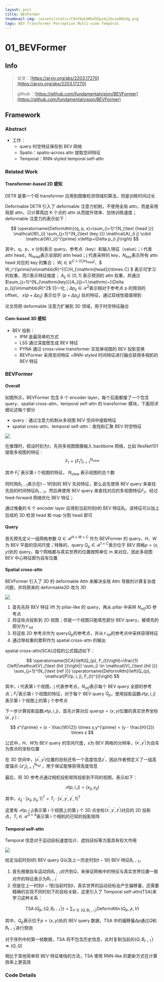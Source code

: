 ```yaml
---
layout: post
title: BEVFormer
thumbnail-img: /assets/static/C9nYbwLbMoX5Epx4j2Gcxw00nOg.png
tags: BEV Transformer Perception Multi-view Temporal
---
```


# 01_BEVFormer

## Info

> 论文：[https://arxiv.org/abs/2203.17270](https://arxiv.org/abs/2203.17270)
>
> github：[https://github.com/fundamentalvision/BEVFormer](https://github.com/fundamentalvision/BEVFormer)

## Framework

### Abstract

- 工作：
  - query 时空特征保存到 BEV 网格
  - Spatio：spatio-across attn 提取空间特征
  - Temporal：RNN-styled temporal self-attn

### Related Work

#### Transformer-based 2D 感知

DETR 是第一个将 transformer 应用到图像检测领域的算法，但是训练时间过长

Deformable DETR 引入了 deformable 注意力机制，不使用全局 attn，而是采用局部 attn，只计算周边 K 个点的 attn 从而提升效率、加快训练速度；deformable 注意力的表示如下：

$$
\operatorname{DeformAttn}(q, p, x)=\sum_{i=1}^{N_{\text {head }}} \mathcal{W}_{i} \sum_{j=1}^{N_{\text {key }}} \mathcal{A}_{i j} \cdot \mathcal{W}_{i}^{\prime} x\left(p+\Delta p_{i j}\right)
$$

其中，q，p，x 分别表示 query，参考点（key）和输入特征（value）；i 代表 attn head，$N_{head}$表示全部的 attn head；j 代表采样的 key，$N_{key}$表示所有 attn head 对应的 key 的集合； $W_i{\in}\mathbb{R}^{C\times(C/H_{\mathrm{head}})}$、$ W_i^{\prime}\in\mathbb{R}^{(C/H_{\mathrm{head}})\times C} $ 表示可学习的权重，而$C$表示特征维度； $A_{i j} \in [0,1]$ 表示预测的 attn 权重，并通过 $\sum_{j=1}^{N_{\mathrm{key}}}A_{ij}=1.\mathrm{~}\Delta p_{ij}\in\mathbb{R}^2$ 归一化；$\Delta p_{i j} \in \mathcal{R}^2$表示相对于参考点 p 的预测的 offset， $x(p+\Delta p_{i j})$ 表示位于 $(p+\Delta p_{i j})$ 处的特征，通过双线性插值得到

论文将把 deformable 注意力扩展到 3D 领域，用于时空特征融合

#### Cam-based 3D 感知

- BEV 投影：
  - IPM 是最简单的方式
  - LSS 通过深度图生成 BEV 特征
  - PYNA 通过 cross-view transformer 实现单视图的 BEV 投影变换
  - BEVFormer 采用空间特征 +RNN-styled 时间特征进行融合获得多相机的 BEV 特征

### BEVFormer

#### Overall

如图所示，BEVFormer 包含 6 个 encoder layer，每个后面都接了一个包含 query、spatial cross-attn、temporal self-attn 的 transformer 模块，下面将详细论述每个部分

- query：通过注意力机制从多视图 BEV 空间中提取特征
- spatial cross-attn、temporal self-attn：查找和汇聚 BEV 时空特征

![](../assets/static/C9nYbwLbMoX5Epx4j2Gcxw00nOg.png)

在推理时，假设时刻为$t$，先将多视图图像输入 backbone 网络，比如 ResNet101 提取多视图的特征 :
$$
F_t=\{F_t^i\}_{i=1}^{N_{view}}
$$

其中 $F_t^i$ 表示第 i 个视图的特征， $N_{view}$ 表示视图的总个数

同时用$B_{t-1}$表示在$t-1$时刻的 BEV 先验特征，那么会先使用 BEV query 来查找先验的时间特征$B_{t-1}$，然后再使用 BEV query 来查找对应的多视图特征$F_{t}$，经过 feed-forward 网络优化 BEV 特征；

通过堆叠的 6 个 encoder layer 后得到当前时刻$t$的 BEV 特征$B_{t}$，该特征可以加上后续的 3D 检测 head 和 map 分割 head 即可

#### Query

首先预先定义一组网格参数 $Q \in \mathcal{R}^{H \times W \times C}$ 作为 BEVFormer 的 query，$H、W$为 BEV 平面的空间尺度；特殊的，query $Q_p \in \mathcal{R}^{1 \times C}$表示位于 BEV 网格$p=(x,y)$处的 query，每个网格都与真实世界的位置按照单位 m 来对应，因此多视图 BEV 中心特征即为自车位置

#### Spatial cross-attn

BEVFormer 引入了 3D 的 deformable Attn 来解决全局 Attn 导致的计算复杂度问题，并将原来的 deformable2D 改为 3D

![](../assets/static/HqTPb364oonOenxAM1wcBDUWnVf.png)

1. 首先先将 BEV 特征 lift 为 pillar-like 的 query，再从 pillar 中采样 $N_{ref}$3D 参考点
2. 将这些点投影到 2D 视图；但是一个视图只能填充部分 BEV query，被填充的部分为$\mathcal{V}_{hit}$
3. 将这些 2D 参考点作为 query$Q_{p}$的参考点，并从$\mathcal{V}_{hit}$的参考点中采样获得特征
4. 通过带权重的累积作为 spatial cross-attn 的输出

spatial cross-attn(SCA)过程的公式描述如下：

$$
\operatorname{SCA}\left(Q_{p}, F_{t}\right)=\frac{1}{\left|\mathcal{V}_{\text {hit }}\right|} \sum_{i \in \mathcal{V}_{\text {hit }}} \sum_{j=1}^{N_{\text {ref }}} \operatorname{DeformAttn}\left(Q_{p}, \mathcal{P}(p, i, j), F_{t}^{i}\right)
$$

其中，i 代表第 i 个视图，j 代表参考点，$N_{ref}$表示每个 BEV query 全部的参考点；$F_t^i$表示第 i 个视图的特征，对于每个 BEV query $Q_p$，使用投影函数$\mathcal{P}(p,i,j)$表示第 i 个视图上的第 j 个参考点

下一步计算投影函数$\mathcal{P}(p,i,j)$，首先计算对应 query$p = (x,y)$位置的真实世界坐标$(x^{\prime},y^{\prime})$：

$$
x^{\prime} = (x - \frac{W}{2}) \times s;y^{\prime} = (y - \frac{H}{2}) \times s
$$

公式中，$H、W$为 BEV query 的空间尺度，$s$为 BEV 网格的分辨率，$(x^{\prime},y^{\prime})$为自车为原点的坐标位置

在 3D 空间中，$(x^{\prime},y^{\prime})$位置的目标还有一个高度信息$z^{\prime}$，因此作者预定义了一组高度锚点 $\{z\prime_j \}_{j=1}^{N_{ref}}$ ，用于保证能够获得高度信息

最后，将 3D 参考点通过相机投影矩阵投影到不同的视图，表示如下：

$$
\mathcal{P}(p,i,j)= (x_{ij}, y_{ij})
$$

其中，$z_{ij} \cdot [ x_{ij}, y_{ij}, 1 ]^T = T_i \cdot [ x^{\prime},y^{\prime},  z^{\prime}, 1]^T$

这里有 $\mathcal{P}(p,i,j)$表示第 i 个视图上的第 j 个 3D 点坐标$(x^{\prime},y^{\prime}, z^{\prime})$对应的 2D 投影点，$T_i \in \mathcal{R}^{3 \times 4}$表示第 i 个相机的已知的投影矩阵

#### Temporal self-attn

Temporal 信息对于运动目标速度估计、遮挡目标等方面具有较大作用

![](../assets/static/Dei3bOcz7ok4NdxpkEYcf6honxL.png)

给定当前时刻$t$的 BEV query $Q$以及上一历史时刻$t-1$的 BEV 特征$B_{t-1}$，

1. 首先根据自车运动将$B_{t-1}$对齐到$Q$，来保证网格中的特征与真实世界位置一致对齐的特征表示为$B_{t-1}^{\prime}$
2. 但是在上一时刻$t-1$到当前时刻$t$，真实世界的运动目标会产生偏移量，还需要精确的实现不同时刻下的目标关联，这里引入了 Temporal self-attn(TSA)来学习这种关系：

$$
\operatorname{TSA}\left(Q_{p}, \left\{Q, B^{\prime}_{t-1}\right\}\right)= \sum_{V \in \left\{Q, B^{\prime}_{t-1}\right\}} \operatorname{DeformAttn}\left(Q_{p}, \mathcal{p}, V\right)
$$

其中，$Q_p$表示位于$p=(x,y)$处的 BEV query 数据，TSA 中的偏移量$\Delta p$通过$Q$和$B_{t-1}^{\prime}$进行预测

对于序列中的第一帧数据，TSA 将不包含历史信息，此时复制当前的$(Q, B^{\prime}_{t-1}) \Rightarrow (Q, Q)$

相比于其他简单将 BEV 特征堆栈的方法，TSA 使用 RNN-like 的更新方式在计算效率上更高效

### Code Details
